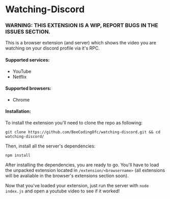# Watching-Discord
### WARNING: THIS EXTENSION IS A WIP, REPORT BUGS IN THE ISSUES SECTION.

This is a browser extension (and server) which shows the video you are watching on your discord profile via it's RPC.

#### Supported services:

* YouTube
* Netflix

#### Supported browsers:

* Chrome

#### Installation:

To install the extension you'll need to clone the repo as following:

`git clone https://github.com/BeeCodingOfc/watching-discord.git && cd watching-discord/`

Then, install all the server's dependencies:

`npm install`

After installing the dependencies, you are ready to go. You'll have to load the unpacked extension located in `/extension/<browsername>` (all extensions will be avaliable in the browser's extensions section soon).

Now that you've loaded your extension, just run the server with `node index.js` and open a youtube video to see if it worked!
